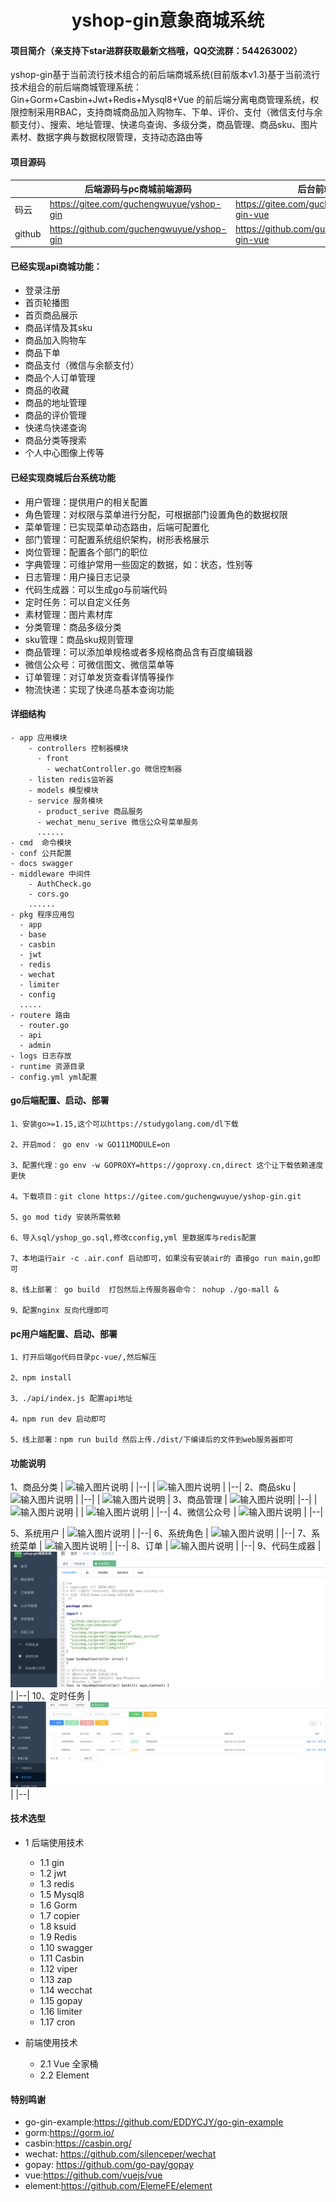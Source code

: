<h1 style="text-align: center">yshop-gin意象商城系统</h1>




#### 项目简介（亲支持下star进群获取最新文档哦，QQ交流群：544263002）
yshop-gin基于当前流行技术组合的前后端商城系统(目前版本v1.3)基于当前流行技术组合的前后端商城管理系统：
Gin+Gorm+Casbin+Jwt+Redis+Mysql8+Vue 的前后端分离电商管理系统，权限控制采用RBAC，支持商城商品加入购物车、下单、评价、支付（微信支付与余额支付）、搜索、地址管理、快递鸟查询、多级分类，商品管理、商品sku、图片素材、数据字典与数据权限管理，支持动态路由等


#### 项目源码

|     |   后端源码与pc商城前端源码  |   后台前端源码  | 
|---  |--- | --- | 
|  码云  |  https://gitee.com/guchengwuyue/yshop-gin   |  https://gitee.com/guchengwuyue/yshop-gin-vue   | 
|  github   | https://github.com/guchengwuyue/yshop-gin  |  https://github.com/guchengwuyue/yshop-gin-vue | 

#### 已经实现api商城功能：
- 登录注册
- 首页轮播图
- 首页商品展示
- 商品详情及其sku
- 商品加入购物车
- 商品下单
- 商品支付（微信与余额支付）
- 商品个人订单管理
- 商品的收藏
- 商品的地址管理
- 商品的评价管理
- 快递鸟快递查询
- 商品分类等搜索
- 个人中心图像上传等


####  已经实现商城后台系统功能
- 用户管理：提供用户的相关配置 
- 角色管理：对权限与菜单进行分配，可根据部门设置角色的数据权限 
- 菜单管理：已实现菜单动态路由，后端可配置化 
- 部门管理：可配置系统组织架构，树形表格展示 
- 岗位管理：配置各个部门的职位 
- 字典管理：可维护常用一些固定的数据，如：状态，性别等 
- 日志管理：用户操日志记录 
- 代码生成器：可以生成go与前端代码
- 定时任务：可以自定义任务
- 素材管理：图片素材库 <br>
- 分类管理：商品多级分类 <br>
- sku管理：商品sku规则管理 <br>
- 商品管理：可以添加单规格或者多规格商品含有百度编辑器 <br>
- 微信公众号：可微信图文、微信菜单等 <br>
- 订单管理：对订单发货查看详情等操作
- 物流快递：实现了快递鸟基本查询功能

#### 详细结构

```
- app 应用模块
    - controllers 控制器模块
      - front
        - wechatController.go 微信控制器
    - listen redis监听器
    - models 模型模块
    - service 服务模块
      - product_serive 商品服务
      - wechat_menu_serive 微信公众号菜单服务
      ......
- cmd  命令模块
- conf 公共配置
- docs swagger
- middleware 中间件
    - AuthCheck.go
	- cors.go 
	......
- pkg 程序应用包
  - app
  - base
  - casbin
  - jwt
  - redis
  - wechat
  - limiter
  - config
  .....
- routere 路由
  - router.go
  - api
  - admin
- logs 日志存放
- runtime 资源目录
- config.yml yml配置
```
#### go后端配置、启动、部署
```
1、安装go>=1.15,这个可以https://studygolang.com/dl下载

2、开启mod： go env -w GO111MODULE=on

3、配置代理：go env -w GOPROXY=https://goproxy.cn,direct 这个让下载依赖速度更快

4。下载项目：git clone https://gitee.com/guchengwuyue/yshop-gin.git

5、go mod tidy 安装所需依赖

6、导入sql/yshop_go.sql,修改cconfig,yml 里数据库与redis配置

7、本地运行air -c .air.conf 启动即可，如果没有安装air的 直接go run main,go即可

8、线上部署： go build  打包然后上传服务器命令： nohup ./go-mall & 

9、配置nginx 反向代理即可
```
#### pc用户端配置、启动、部署
```
1、打开后端go代码目录pc-vue/,然后解压

2、npm install

3、./api/index.js 配置api地址

4。npm run dev 启动即可

5、线上部署：npm run build 然后上传./dist/下编译后的文件到web服务器即可

```
#### 功能说明


1、商品分类
| ![输入图片说明](https://images.gitee.com/uploads/images/2021/1009/110639_af31d4e3_477893.png "shop1.png") |
|--|
| ![输入图片说明](https://images.gitee.com/uploads/images/2021/1009/110741_52c0ec39_477893.png "fenlei2.png") |
|--|
2、商品sku
| ![输入图片说明](https://images.gitee.com/uploads/images/2021/1009/110820_ca7f0034_477893.png "guige1.png") |
|--|
| ![输入图片说明](https://images.gitee.com/uploads/images/2021/1009/110830_c5221dae_477893.png "guige2.png") |
3、商品管理
|  ![输入图片说明](https://images.gitee.com/uploads/images/2021/1009/110908_81785443_477893.png "shangpin1.png")|
|--|
| ![输入图片说明](https://images.gitee.com/uploads/images/2021/1009/110917_2dbcfe03_477893.png "shangpin2.png") |
| ![输入图片说明](https://images.gitee.com/uploads/images/2021/1009/110938_0aee30d6_477893.png "shangpin3.png") |
|--|
4、微信公众号
| ![输入图片说明](https://gitee.com/guchengwuyue/yshop-gin/raw/master/weixin00.png)  |
|--|

5、系统用户
| ![输入图片说明](https://images.gitee.com/uploads/images/2021/1009/111101_7cc3c7f0_477893.png "yonghu.png") |
|--|
6、系统角色
| ![输入图片说明](https://images.gitee.com/uploads/images/2021/1009/111136_bdc744be_477893.png "juese.png") |
|--|
7、系统菜单
| ![输入图片说明](https://images.gitee.com/uploads/images/2021/1009/111202_9ffbd62a_477893.png "caidan1.png") |
|--|
8、订单
| ![输入图片说明](https://gitee.com/guchengwuyue/yshop-gin-book/raw/master/h1.png "caidan1.png") |
|--|
9、代码生成器
|  ![输入图片说明](gen.png) |
|--|
10、定时任务
| ![输入图片说明](cron.png) |
|--|



#### 技术选型
* 1 后端使用技术
    * 1.1 gin
    * 1.2 jwt
    * 1.3 redis
    * 1.5 Mysql8
    * 1.6 Gorm
    * 1.7 copier
    * 1.8 ksuid
    * 1.9 Redis
    * 1.10 swagger
    * 1.11 Casbin
    * 1.12 viper
    * 1.13 zap
    * 1.14 wecchat
    * 1.15 gopay
    * 1.16 limiter
    * 1.17 cron
        
* 前端使用技术
    * 2.1 Vue 全家桶
    * 2.2 Element

#### 特别鸣谢

- go-gin-example:https://github.com/EDDYCJY/go-gin-example
- gorm:https://gorm.io/
- casbin:https://casbin.org/
- wechat: https://github.com/silenceper/wechat
- gopay: https://github.com/go-pay/gopay
- vue:https://github.com/vuejs/vue
- element:https://github.com/ElemeFE/element



